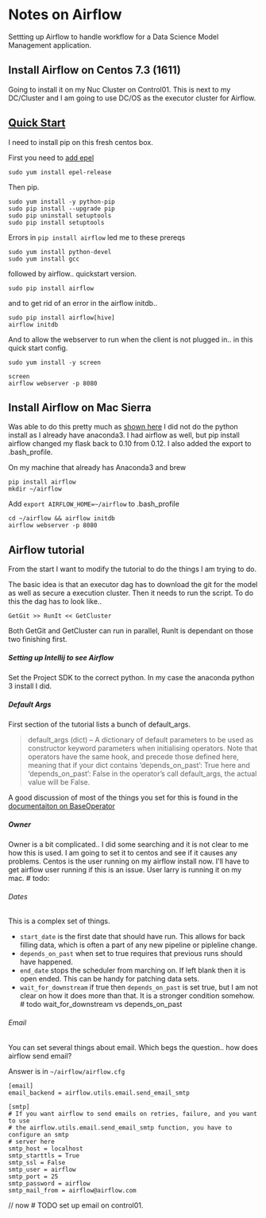 # Notes on Airflow

Settting up Airflow to handle workflow for a Data Science Model Management application. 

## Install Airflow on Centos 7.3 (1611)

Going to install it on my Nuc Cluster on Control01.  This is next to my DC/Cluster and I am 
going to use DC/OS as the executor cluster for Airflow. 

## [Quick Start](https://airflow.incubator.apache.org/start.html)

I need to install pip on this fresh centos box. 

First you need to [add epel](https://www.cyberciti.biz/faq/installing-rhel-epel-repo-on-centos-redhat-7-x/)

    sudo yum install epel-release
    
Then pip. 

    sudo yum install -y python-pip
    sudo pip install --upgrade pip
    sudo pip uninstall setuptools
    sudo pip install setuptools

Errors in `pip install airflow` led me to these prereqs     
    
    sudo yum install python-devel
    sudo yum install gcc
    
followed by airflow.. quickstart version.



    sudo pip install airflow

and to get rid of an error in the airflow initdb..

    sudo pip install airflow[hive]
    airflow initdb
    
And to allow the webserver to run when the client is not plugged in.. in this quick start config. 

    sudo yum install -y screen 
    
    screen
    airflow webserver -p 8080 
    
## Install Airflow on Mac Sierra

Was able to do this pretty much as [shown here](https://kyungw00k.github.io/2016/05/04/setup-airflow/)
I  did not do the python install as I already have anaconda3. I had 
airflow as well, but pip install airflow changed my flask back to 0.10 from 0.12. I also 
added the export to .bash_profile. 

On my machine that already has Anaconda3 and brew

    pip install airflow
    mkdir ~/airflow

Add `export AIRFLOW_HOME=~/airflow` to .bash_profile

    cd ~/airflow && airflow initdb
    airflow webserver -p 8080

## Airflow tutorial

From the start I want to modify the tutorial to do the things I am trying to do.

The basic idea is that an executor dag has to download the git for the model as well as secure a
execution cluster.  Then it needs to run the script. To do this the dag has to look like..

    GetGit >> RunIt << GetCluster
    
Both GetGit and GetCluster can run in parallel, RunIt is dependant on those two finishing first. 


##### Setting up Intellij to see Airflow

Set the Project SDK to the correct python.  In my case the anaconda python 3 install I did.
  
##### Default Args

First section of the tutorial lists a bunch of default_args.  

> default_args (dict) – A dictionary of default parameters to be used as constructor keyword parameters 
when initialising operators. Note that operators have the same hook, and precede those defined here,
meaning that if your dict contains ‘depends_on_past’: True here and ‘depends_on_past’: False in the 
operator’s call default_args, the actual value will be False.

A good discussion of most of the things you set for this is found in the 
[documentaiton on BaseOperator](https://airflow.incubator.apache.org/code.html#baseoperator)

##### Owner

Owner is a bit complicated.. I did some searching and it is not clear to me how this is used.  I am going to
set it to centos and see if it causes any problems.  Centos is the user running on my airflow install now.
I'll have to get airflow user running if this is an issue.  User larry is running it on my mac. # todo: 
 
###### Dates

This is a complex set of things. 

 * `start_date` is the first date that should have run.  This allows for back
filling data, which is often a part of any new pipeline or pipleline change.  
 * `depends_on_past` when set to true 
requires that previous runs should have happened.  
 * `end_date` stops the scheduler from marching on.  If left
blank then it is open ended.  This can be handy for patching data sets. 
 * `wait_for_downstream` if true then `depends_on_past` is set true, but I am not clear on how
it does more than that.  It is a stronger condition somehow.  # todo wait_for_downstream vs depends_on_past

###### Email

You can set several things about email.  Which begs the question.. how does airflow send email?

Answer is in `~/airflow/airflow.cfg`

    [email]
    email_backend = airflow.utils.email.send_email_smtp
    
    [smtp]
    # If you want airflow to send emails on retries, failure, and you want to use
    # the airflow.utils.email.send_email_smtp function, you have to configure an smtp
    # server here
    smtp_host = localhost
    smtp_starttls = True
    smtp_ssl = False
    smtp_user = airflow
    smtp_port = 25
    smtp_password = airflow
    smtp_mail_from = airflow@airflow.com

// now # TODO set up email on control01.  

